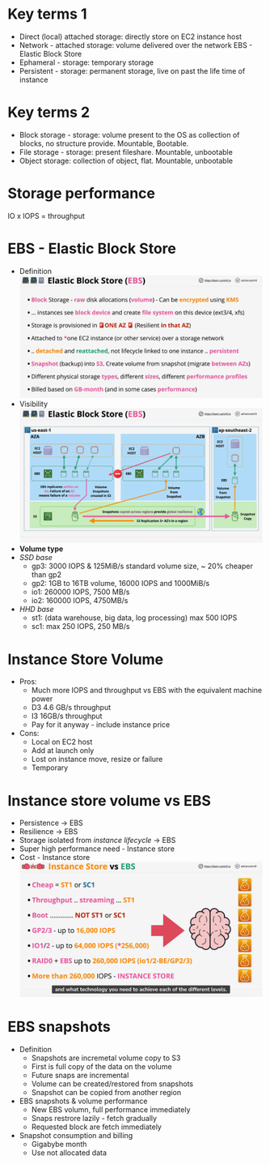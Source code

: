 # Key terms 1
- Direct (local) attached storage: directly store on EC2 instance host
- Network - attached storage: volume delivered over the network EBS - Elastic Block Store
- Ephameral - storage: temporary storage
- Persistent - storage: permanent storage, live on past the life time of instance
# Key terms 2
- Block storage - storage: volume present to the OS as collection of blocks, no structure provide. Mountable, Bootable.
- File storage - storage: present fileshare. Mountable, unbootable
- Object storage: collection of object, flat. Mountable, unbootable 

# Storage performance
IO x IOPS = throughput 

# EBS - Elastic Block Store
- Definition
![](../assets/Screenshot%202023-12-26%20at%2017.04.03.png)
- Visibility
![](../assets/Screenshot%202023-12-26%20at%2017.12.23.png)
- **Volume type** 
- *SSD base*
  - gp3: 3000 IOPS & 125MiB/s standard volume size, ~ 20% cheaper than gp2
  - gp2: 1GB to 16TB volume, 16000 IOPS and 1000MiB/s
  - io1: 260000 IOPS, 7500 MB/s
  - io2: 160000 IOPS, 4750MB/s
- *HHD base*
  - st1: (data warehouse, big data, log processing) max 500 IOPS
  - sc1: max 250 IOPS, 250 MB/s

# Instance Store Volume
- Pros:
  - Much more IOPS and throughput vs EBS with the equivalent machine power
  - D3 4.6 GB/s throughput
  - I3 16GB/s throughput
  - Pay for it anyway - include instance price
- Cons: 
  - Local on EC2 host
  - Add at launch only
  - Lost on instance move, resize or failure
  - Temporary
# Instance store volume vs EBS
- Persistence -> EBS
- Resilience -> EBS
- Storage isolated from *instance lifecycle* -> EBS
- Super high performance need - Instance store
- Cost - Instance store
![](../assets/Screenshot%202023-12-27%20at%2011.29.11.png)

# EBS snapshots 
- Definition
  - Snapshots are incremetal volume copy to S3
  - First is full copy of the data on the volume
  - Future snaps are incremental
  - Volume can be created/restored from snapshots
  - Snapshot can be copied from another region
- EBS snapshots & volume performance
  - New EBS volumn, full performance immediately
  - Snaps restrore lazily - fetch gradually
  - Requested block are fetch immediately
- Snapshot consumption and billing
  - Gigabybe month
  - Use not allocated data